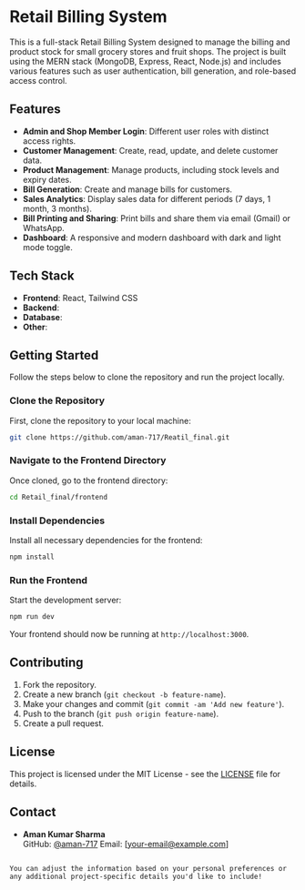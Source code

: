 # Retail Billing System

This is a full-stack Retail Billing System designed to manage the billing and product stock for small grocery stores and fruit shops. The project is built using the MERN stack (MongoDB, Express, React, Node.js) and includes various features such as user authentication, bill generation, and role-based access control.

## Features
- **Admin and Shop Member Login**: Different user roles with distinct access rights.
- **Customer Management**: Create, read, update, and delete customer data.
- **Product Management**: Manage products, including stock levels and expiry dates.
- **Bill Generation**: Create and manage bills for customers.
- **Sales Analytics**: Display sales data for different periods (7 days, 1 month, 3 months).
- **Bill Printing and Sharing**: Print bills and share them via email (Gmail) or WhatsApp.
- **Dashboard**: A responsive and modern dashboard with dark and light mode toggle.

## Tech Stack
- **Frontend**: React, Tailwind CSS
- **Backend**:
- **Database**: 
- **Other**:

## Getting Started

Follow the steps below to clone the repository and run the project locally.

### Clone the Repository

First, clone the repository to your local machine:

```bash
git clone https://github.com/aman-717/Reatil_final.git
```

### Navigate to the Frontend Directory

Once cloned, go to the frontend directory:

```bash
cd Retail_final/frontend
```

### Install Dependencies

Install all necessary dependencies for the frontend:

```bash
npm install
```

### Run the Frontend

Start the development server:

```bash
npm run dev
```

Your frontend should now be running at `http://localhost:3000`.

## Contributing

1. Fork the repository.
2. Create a new branch (`git checkout -b feature-name`).
3. Make your changes and commit (`git commit -am 'Add new feature'`).
4. Push to the branch (`git push origin feature-name`).
5. Create a pull request.

## License

This project is licensed under the MIT License - see the [LICENSE](LICENSE) file for details.

## Contact

- **Aman Kumar Sharma**  
  GitHub: [@aman-717](https://github.com/aman-717)
  Email: [your-email@example.com]
```

You can adjust the information based on your personal preferences or any additional project-specific details you'd like to include!
